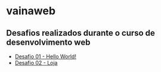 # vainaweb

## Desafios realizados durante o curso de desenvolvimento web

<ul>
    <li>
        <a href="https://maytearaujo.github.io/vainaweb/desafio01" target="_blank">Desafio 01 - Hello World!</a>
    </li>
    <li>
        <a href="https://maytearaujo.github.io/vainaweb/desafio02" target="_blank">Desafio 02 - Loja</a>
    </li>
</ul>